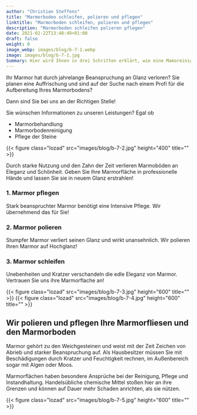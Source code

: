 ```yaml
---
author: "Christian Steffens"
title: "Marmorboden schleifen, polieren und pflegen"
linktitle: "Marmorboden schleifen, polieren und pflegen"
description: "Marmorboden schleifen polieren pflegen"
date: 2021-02-22T13:48:49+01:00
draft: false
weight: 0
image_webp: images/blog/b-7-1.webp
image: images/blog/b-7-1.jpg
Summary: Hier wird Ihnen in drei Schritten erklärt, wie eine Mamoreinigung vorgenommen wird.
---
```


Ihr Marmor hat durch jahrelange Beanspruchung an Glanz verloren?
Sie planen eine Auffrischung und sind auf der Suche nach einem Profi für die Aufbereitung Ihres Marmorbodens?

Dann sind Sie bei uns an der Richtigen Stelle!

Sie wünschen Informationen zu unseren Leistungen? Egal ob

- Marmorbehandlung
- Marmorbodenreinigung
- Pflege der Steine

{{< figure class="lozad" src="images/blog/b-7-2.jpg" height="400" title="" >}}

Durch starke Nutzung und den Zahn der Zeit verlieren Marmoböden an Eleganz und Schönheit. Geben Sie Ihre Marmorfläche in professionelle Hände und lassen Sie sie in neuem Glanz erstrahlen!

### 1. Marmor pflegen

Stark beanspruchter Marmor benötigt eine Intensive Pflege. Wir übernehmend das für Sie!

### 2. Marmor polieren

Stumpfer Marmor verliert seinen Glanz und wirkt unansehnlich. Wir polieren Ihren Marmor auf Hochglanz!

### 3. Marmor schleifen

Unebenheiten und Kratzer verschandeln die edle Eleganz von Marmor. Vertrauen Sie uns ihre Marmorflache an!

{{< figure class="lozad" src="images/blog/b-7-3.jpg" height="600" title="" >}}
{{< figure class="lozad" src="images/blog/b-7-4.jpg" height="600" title="" >}}

## Wir polieren und pflegen Ihre Marmorfliesen und den Marmorboden

Marmor gehört zu den Weichgesteinen und weist mit der Zeit Zeichen von Abrieb und starker Beanspruchung auf. Als Hausbesitzer müssen Sie mit Beschädigungen durch Kratzer und Feuchtigkeit rechnen, im Außenbereich sogar mit Algen oder Moos.

Marmorflächen haben besondere Ansprüche bei der Reinigung, Pflege und Instandhaltung. Handelsübliche chemische Mittel stoßen hier an ihre Grenzen und können auf Dauer mehr Schaden anrichten, als sie nützen.

{{< figure class="lozad" src="images/blog/b-7-5.jpg" height="600" title="" >}}

